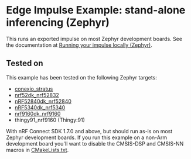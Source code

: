 # Edge Impulse Example: stand-alone inferencing (Zephyr)

This runs an exported impulse on most Zephyr development boards. See the documentation at [Running your impulse locally (Zephyr)](https://docs.edgeimpulse.com/docs/running-your-impulse-locally-zephyr).

## Tested on

This example has been tested on the following Zephyr targets:

* [conexio_stratus](https://github.com/Conexiotechnologies/conexio_stratus_devicetree)
* [nrf52dk_nrf52832](https://docs.zephyrproject.org/latest/boards/arm/nrf52dk_nrf52832/doc/index.html)
* [nRF52840dk_nrf52840](https://docs.zephyrproject.org/latest/boards/arm/nrf52840dk_nrf52840/doc/index.html)
* [nRF5340dk_nrf5340](https://docs.zephyrproject.org/latest/boards/arm/nrf5340dk_nrf5340/doc/index.html)
* [nrf9160dk_nrf9160](https://docs.zephyrproject.org/latest/boards/arm/nrf9160dk_nrf9160/doc/index.html)
* thingy91_nrf9160 (Thingy:91)

With nRF Connect SDK 1.7.0 and above, but should run as-is on most Zephyr development boards. If you run this example on a non-Arm development board you'll want to disable the CMSIS-DSP and CMSIS-NN macros in [CMakeLists.txt](CMakeLists.txt).
